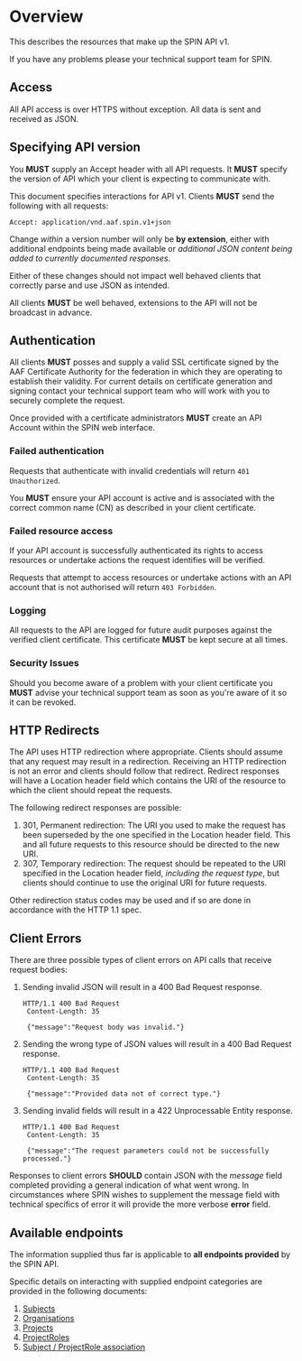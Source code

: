 # Overview

This describes the resources that make up the SPIN API v1.

If you have any problems please your technical support team for SPIN.

## Access

All API access is over HTTPS without exception. All data is sent and received as JSON.

## Specifying API version

You **MUST** supply an Accept header with all API requests. It **MUST** specify the version of API which your client is expecting to communicate with.

This document specifies interactions for API v1. Clients **MUST** send the following with all requests:

	Accept: application/vnd.aaf.spin.v1+json

Change *within* a version number will only be **by extension**, either with additional endpoints being made available or *additional JSON content being added to currently documented responses*.

Either of these changes should not impact well behaved clients that correctly parse and use JSON as intended.

All clients **MUST** be well behaved, extensions to the API will not be broadcast in advance.

## Authentication
All clients **MUST** posses and supply a valid SSL certificate signed by the AAF Certificate Authority for the federation in which they are operating to establish their validity. For current details on certificate generation and signing contact your technical support team who will work with you to securely complete the request.

Once provided with a certificate administrators **MUST** create an API Account within the SPIN web interface.

### Failed authentication

Requests that authenticate with invalid credentials will return `401 Unauthorized`.

You **MUST** ensure your API account is active and is associated with the correct common name (CN) as described in your client certificate.

### Failed resource access

If your API account is successfully authenticated its rights to access resources or undertake actions the request identifies will be verified.

Requests that attempt to access resources or undertake actions with an API account that is not authorised will return `403 Forbidden`.

### Logging
All requests to the API are logged for future audit purposes against the verified client certificate. This certificate **MUST** be kept secure at all times.

### Security Issues
Should you become aware of a problem with your client certificate you **MUST** advise your technical support team as soon as you're aware of it so it can be revoked.

## HTTP Redirects

The API uses HTTP redirection where appropriate. Clients should assume that any request may result in a redirection. Receiving an HTTP redirection is not an error and clients should follow that redirect. Redirect responses will have a Location header field which contains the URI of the resource to which the client should repeat the requests.

The following redirect responses are possible:

1. 301, Permanent redirection: The URI you used to make the request has been superseded by the one specified in the Location header field. This and all future requests to this resource should be directed to the new URI.
2. 307, Temporary redirection: The request should be repeated to the URI specified in the Location header field, *including the request type*, but clients should continue to use the original URI for future requests.

Other redirection status codes may be used and if so are done in accordance with the HTTP 1.1 spec.

## Client Errors

There are three possible types of client errors on API calls that receive request bodies:

1. Sending invalid JSON will result in a 400 Bad Request response.

    ```
    HTTP/1.1 400 Bad Request
     Content-Length: 35

     {"message":"Request body was invalid."}
    ```

2. Sending the wrong type of JSON values will result in a 400 Bad Request response.

    ```
    HTTP/1.1 400 Bad Request
     Content-Length: 35

     {"message":"Provided data not of correct type."}
    ```

3. Sending invalid fields will result in a 422 Unprocessable Entity response.

    ```
    HTTP/1.1 400 Bad Request
     Content-Length: 35

     {"message":"The request parameters could not be successfully processed."}
    ```

Responses to client errors **SHOULD** contain JSON with the *message* field completed providing a general indication of what went wrong. In circumstances where SPIN wishes to supplement the message field with technical specifics of error it will provide the more verbose **error** field.

## Available endpoints
The information supplied thus far is applicable to **all endpoints provided** by the SPIN API.

Specific details on interacting with supplied endpoint categories are provided in the following documents:

1. [Subjects](subjects.md)
2. [Organisations](organisations.md)
3. [Projects](projects.md)
4. [ProjectRoles](project_roles.md)
5. [Subject / ProjectRole association](subject_project_roles.md)
